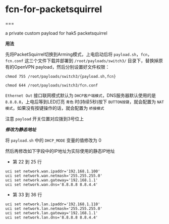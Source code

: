 # fcn-for-packetsquirrel
===

a private custom payload for hak5 packetsquirrel

**用法**

先将PacketSquirrel切换到Arming模式，上电启动后将 `payload.sh`，`fcn`，`fcn.conf` 这三个文件下载并部署到 `/root/payloads/switch3/` 目录下，替换掉原有的OpenVPN payload，然后分别设置好文件权限：

`chmod 755 /root/payloads/switch3/{payload.sh,fcn}`

`chmod 644 /root/payloads/switch3/fcn.conf`

`Ethernet Out` 接口联网模式默认为 `DHCP客户端模式`，DNS服务器默认使用的是 `8.8.8.8`，上电后等到LED灯亮 `青色` 时(持续5秒)按下 `BUTTON按键`，就会配置为 `NAT模式`，如果没有按键操作的话，就会配置为 `桥接模式`

注意 `payload` 开关位置对应拨到3号位上

***修改为静态地址***

将 `payload.sh` 中的 `DHCP_MODE` 变量的值修改为 0

然后再修改如下字段中的IP地址为实际使用的静态IP地址

- 第 22 到 25 行

```
uci set network.wan.ipaddr='192.168.1.100'
uci set network.wan.netmask='255.255.255.0'
uci set network.wan.gateway='192.168.1.1'
uci set network.wan.dns='8.8.8.8 8.8.4.4'
```

- 第 33 到 36 行

```
uci set network.lan.ipaddr='192.168.1.110'
uci set network.lan.netmask='255.255.255.0'
uci set network.lan.gateway='192.168.1.1'
uci set network.lan.dns='8.8.8.8 8.8.4.4'
```
